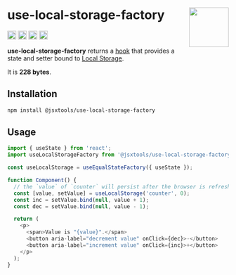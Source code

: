# use-local-storage-factory [<img src="https://avatars.githubusercontent.com/u/52989093" alt="" width="90" height="90" align="right">][monorepo]

[<img alt="npm version" src="https://img.shields.io/npm/v/@jsxtools/use-local-storage-factory.svg" height="20">](https://www.npmjs.com/package/@jsxtools/use-local-storage-factory)
[<img alt="build status" src="https://img.shields.io/travis/jsxtools/monorepo/master.svg" height="20">](https://travis-ci.org/jsxtools/monorepo/use-local-storage-factory)
[<img alt="issue tracker" src="https://img.shields.io/github/issues/jsxtools/monorepo/use-local-storage-factory.svg" height="20">](https://github.com/jsxtools/monorepo/issues?q=is:issue+is:open+label:use-local-storage-factory)
[<img alt="pull requests" src="https://img.shields.io/github/issues-pr/jsxtools/monorepo/use-local-storage-factory.svg" height="20">](https://github.com/jsxtools/monorepo/pulls?q=is:pr+is:open+label:use-local-storage-factory)

**use-local-storage-factory** returns a [hook] that provides a state and setter bound to [Local Storage].

It is <strong size>228 bytes</strong>.

## Installation

```sh
npm install @jsxtools/use-local-storage-factory
```

## Usage

```js
import { useState } from 'react';
import useLocalStorageFactory from '@jsxtools/use-local-storage-factory';

const useLocalStorage = useEqualStateFactory({ useState });

function Component() {
  // the `value` of `counter` will persist after the browser is refreshed
  const [value, setValue] = useLocalStorage('counter', 0);
  const inc = setValue.bind(null, value + 1);
  const dec = setValue.bind(null, value - 1);

  return (
    <p>
      <span>Value is "{value}".</span>
      <button aria-label="decrement value" onClick={dec}>-</button>
      <button aria-label="increment value" onClick={inc}>+</button>
    </p>
  );
}
```

[hook]: https://reactjs.org/docs/hooks-reference.html
[local storage]: https://developer.mozilla.org/en-US/docs/Web/API/Web_Storage_API/Using_the_Web_Storage_API
[monorepo]: https://github.com/jsxtools/monorepo
